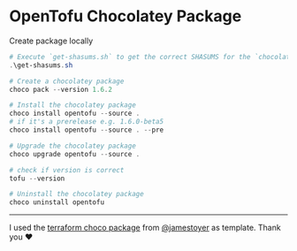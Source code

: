 ﻿# OpenTofu Chocolatey Package

Create package locally

~~~powershell
# Execute `get-shasums.sh` to get the correct SHASUMS for the `chocolateyinstall.ps1` and enter them manually.
.\get-shasums.sh

# Create a chocolatey package
choco pack --version 1.6.2

# Install the chocolatey package
choco install opentofu --source .
# if it's a prerelease e.g. 1.6.0-beta5
choco install opentofu --source . --pre

# Upgrade the chocolatey package
choco upgrade opentofu --source .

# check if version is correct
tofu --version

# Uninstall the chocolatey package
choco uninstall opentofu
~~~

---

I used the [terraform choco package](https://github.com/jamestoyer/chocolatey-packages) from [@jamestoyer](https://github.com/jamestoyer) as template. Thank you ❤
